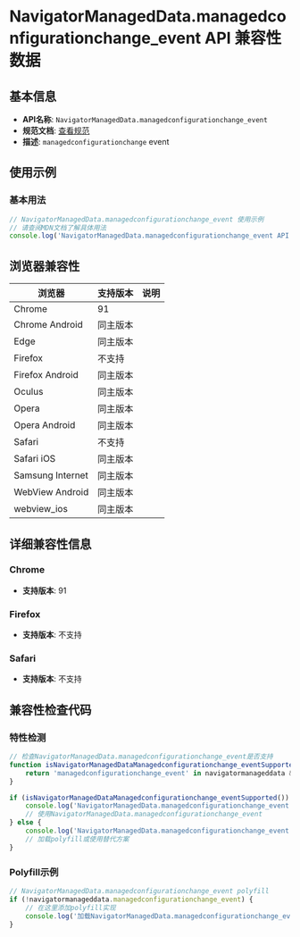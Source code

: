 # NavigatorManagedData.managedconfigurationchange_event API 兼容性数据

## 基本信息

- **API名称**: `NavigatorManagedData.managedconfigurationchange_event`
- **规范文档**: [查看规范](https://wicg.github.io/WebApiDevice/managed_config/#onmanagedconfigurationchange-attribute)
- **描述**: `managedconfigurationchange` event

## 使用示例

### 基本用法

```javascript
// NavigatorManagedData.managedconfigurationchange_event 使用示例
// 请查阅MDN文档了解具体用法
console.log('NavigatorManagedData.managedconfigurationchange_event API');
```

## 浏览器兼容性

| 浏览器 | 支持版本 | 说明 |
|--------|----------|------|
| Chrome | 91 |  |
| Chrome Android | 同主版本 |  |
| Edge | 同主版本 |  |
| Firefox | 不支持 |  |
| Firefox Android | 同主版本 |  |
| Oculus | 同主版本 |  |
| Opera | 同主版本 |  |
| Opera Android | 同主版本 |  |
| Safari | 不支持 |  |
| Safari iOS | 同主版本 |  |
| Samsung Internet | 同主版本 |  |
| WebView Android | 同主版本 |  |
| webview_ios | 同主版本 |  |

## 详细兼容性信息

### Chrome

- **支持版本**: 91

### Firefox

- **支持版本**: 不支持

### Safari

- **支持版本**: 不支持

## 兼容性检查代码

### 特性检测

```javascript
// 检查NavigatorManagedData.managedconfigurationchange_event是否支持
function isNavigatorManagedDataManagedconfigurationchange_eventSupported() {
    return 'managedconfigurationchange_event' in navigatormanageddata && typeof navigatormanageddata.managedconfigurationchange_event === 'function';
}

if (isNavigatorManagedDataManagedconfigurationchange_eventSupported()) {
    console.log('NavigatorManagedData.managedconfigurationchange_event 支持');
    // 使用NavigatorManagedData.managedconfigurationchange_event
} else {
    console.log('NavigatorManagedData.managedconfigurationchange_event 不支持，需要polyfill');
    // 加载polyfill或使用替代方案
}
```

### Polyfill示例

```javascript
// NavigatorManagedData.managedconfigurationchange_event polyfill
if (!navigatormanageddata.managedconfigurationchange_event) {
    // 在这里添加polyfill实现
    console.log('加载NavigatorManagedData.managedconfigurationchange_event polyfill');
}
```

